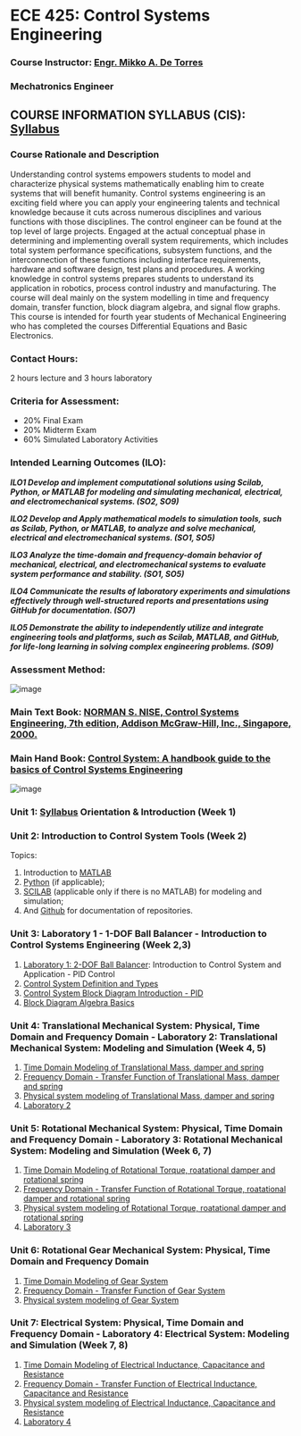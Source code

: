 # ECE 425: Control Systems Engineering

### Course Instructor: [Engr. Mikko A. De Torres](https://mikkodt.github.io/MikkoDT_Portfolio/)
###                    Mechatronics Engineer

## COURSE INFORMATION SYLLABUS (CIS): [Syllabus](https://github.com/MikkoDT/ECE_425_Control_System_Engineering_SirMikko/tree/main/ECE_425_2024-2025/Syllabus)

### Course Rationale and Description
Understanding control systems empowers students to model and characterize physical systems mathematically enabling him to create systems that will benefit humanity. Control systems engineering is an exciting field where you can apply your engineering talents and technical knowledge because it cuts across numerous disciplines and various functions with those disciplines. The control engineer can be found at the top level of large projects. Engaged at the actual conceptual phase in determining and implementing overall system requirements, which includes total system performance specifications, subsystem functions, and the interconnection of these functions including interface requirements, hardware and software design, test plans and procedures. A working knowledge in control systems prepares students to understand its application in robotics, process control industry and manufacturing. The course will deal mainly on the system modelling in time and frequency domain, transfer function, block diagram algebra, and signal flow graphs. This course is intended for fourth year students of Mechanical Engineering who has completed the courses Differential Equations and Basic Electronics. 

### Contact Hours: 
2 hours lecture and 3 hours laboratory
### Criteria for Assessment:
- 20% Final Exam
- 20% Midterm Exam
- 60% Simulated Laboratory Activities													

### Intended Learning Outcomes (ILO):
***ILO1	Develop and implement computational solutions using Scilab, Python, or MATLAB for modeling and simulating mechanical, electrical, and electromechanical systems. (SO2, SO9)***		

***ILO2	Develop and Apply mathematical models to simulation tools, such as Scilab, Python, or MATLAB, to analyze and solve mechanical, electrical and electromechanical systems. (SO1, SO5)***		

***ILO3	Analyze the time-domain and frequency-domain behavior of mechanical, electrical, and electromechanical systems to evaluate system performance and stability. (SO1, SO5)***			

***ILO4	Communicate the results of laboratory experiments and simulations effectively through well-structured reports and presentations using GitHub for documentation. (SO7)***		

***ILO5	Demonstrate the ability to independently utilize and integrate engineering tools and platforms, such as Scilab, MATLAB, and GitHub, for life-long learning in solving complex engineering problems. (SO9)***															

### Assessment Method:
![image](https://github.com/user-attachments/assets/5d1d6eeb-94da-4b35-ab2d-d66300f44231)

### Main Text Book: [NORMAN S. NISE, Control Systems Engineering, 7th edition, Addison McGraw-Hill, Inc., Singapore, 2000.](https://github.com/MikkoDT/ECE_425_Control_System_Engineering_SirMikko/tree/main/ECE_425_2024-2025/NORMAN%20S.%20NISE-Control%20Systems%20Engineering-6th%20edition)
### Main Hand Book: [Control System: A handbook guide to the basics of Control Systems Engineering](https://github.com/MikkoDT/ECE_425_Control_System_Engineering_SirMikko/tree/main/ECE_425_2024-2025/Control%20Systems%20Handbook)
																																
![image](https://github.com/user-attachments/assets/b226283b-d43f-43fb-be09-941978efcf1d)

### Unit 1: [Syllabus](https://github.com/MikkoDT/ECE_425_Control_System_Engineering_SirMikko/tree/main/ECE_425_2024-2025/Syllabus) Orientation & Introduction (Week 1)


### Unit 2: Introduction to Control System Tools (Week 2)
Topics:
1. Introduction to [MATLAB](https://ww2.mathworks.cn/en/)
2. [Python](https://www.python.org/downloads/) (if applicable);
3. [SCILAB](https://www.scilab.org/) (applicable only if there is no MATLAB) for modeling and simulation; 
4. And [Github](https://github.com/) for documentation of repositories.

### Unit 3: Laboratory 1 - 1-DOF Ball Balancer -  Introduction to Control Systems Engineering (Week 2,3)
1. [Laboratory 1: 2-DOF Ball Balancer](https://www.youtube.com/watch?v=YOPTksabdbM): Introduction to Control System and Application - PID Control
2. [Control System Definition and Types](https://github.com/MikkoDT/ECE_425_Control_System_Engineering_SirMikko/tree/main/ECE_425_2024-2025/Introduction%20to%20Control%20System)
3. [Control System Block Diagram Introduction - PID](https://www.youtube.com/watch?v=wkfEZmsQqiA&list=PLn8PRpmsu08pQBgjxYFXSsODEF3Jqmm-y)
4. [Block Diagram Algebra Basics](https://github.com/MikkoDT/ECE_425_Control_System_Engineering_SirMikko/blob/main/ECE_425_2024-2025/Introduction%20to%20Control%20System/Block%20Diagram%20Algebra%20Basics.pdf)

### Unit 4: Translational Mechanical System: Physical, Time Domain and Frequency Domain - Laboratory 2: Translational Mechanical System: Modeling and Simulation (Week 4, 5) 
1. [Time Domain Modeling of Translational Mass, damper and spring](https://github.com/MikkoDT/ECE_425_Control_System_Engineering_SirMikko/tree/main/ECE_425_2024-2025/Translational%20Mechanical%20System)
2. [Frequency Domain - Transfer Function of Translational Mass, damper and spring](https://github.com/MikkoDT/ECE_425_Control_System_Engineering_SirMikko/tree/main/ECE_425_2024-2025/MATLAB_materials/Physical_Systems_Modeling)
3. [Physical system modeling of Translational Mass, damper and spring]()
4. [Laboratory 2](https://github.com/MikkoDT/ECE_425_Control_System_Engineering_SirMikko/blob/main/ECE_425_2024-2025/Laboratory_Activities/Laboratory_2.mlx)

### Unit 5: Rotational Mechanical System: Physical, Time Domain and Frequency Domain - Laboratory 3: Rotational Mechanical System: Modeling and Simulation (Week 6, 7) 
1. [Time Domain Modeling of Rotational Torque, roatational damper and rotational spring](https://github.com/MikkoDT/ECE_425_Control_System_Engineering_SirMikko/tree/main/ECE_425_2024-2025/Rotational%20Mechanical%20System)
2. [Frequency Domain - Transfer Function of Rotational Torque, roatational damper and rotational spring](https://github.com/MikkoDT/ECE_425_Control_System_Engineering_SirMikko/tree/main/ECE_425_2024-2025/Rotational%20Mechanical%20System)
3. [Physical system modeling of Rotational Torque, roatational damper and rotational spring]()
4. [Laboratory 3]()

### Unit 6: Rotational Gear Mechanical System: Physical, Time Domain and Frequency Domain 
1. [Time Domain Modeling of Gear System]()
2. [Frequency Domain - Transfer Function of Gear System]()
3. [Physical system modeling of Gear System]()


### Unit 7: Electrical System: Physical, Time Domain and Frequency Domain - Laboratory 4: Electrical System: Modeling and Simulation (Week 7, 8)
1. [Time Domain Modeling of Electrical Inductance, Capacitance and Resistance](https://github.com/MikkoDT/ECE_425_Control_System_Engineering_SirMikko/tree/main/ECE_425_2024-2025/Electrical%20System)
2. [Frequency Domain - Transfer Function of Electrical Inductance, Capacitance and Resistance](https://github.com/MikkoDT/ECE_425_Control_System_Engineering_SirMikko/tree/main/ECE_425_2024-2025/Electrical%20System)
3. [Physical system modeling of Electrical Inductance, Capacitance and Resistance]()
4. [Laboratory 4]()

